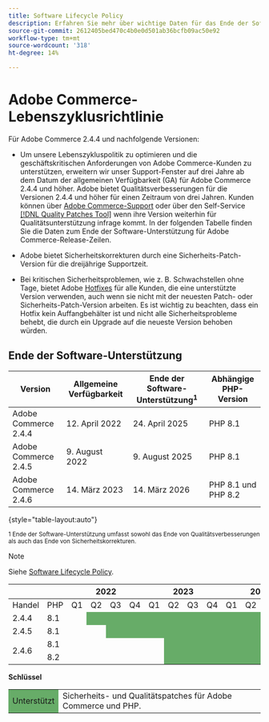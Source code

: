 ```yaml
---
title: Software Lifecycle Policy
description: Erfahren Sie mehr über wichtige Daten für das Ende der Softwareunterstützung für Adobe Commerce-Versionen.
source-git-commit: 2612405bed470c4b0e0d501ab36bcfb09ac50e92
workflow-type: tm+mt
source-wordcount: '318'
ht-degree: 14%

---
```



# Adobe Commerce-Lebenszyklusrichtlinie

Für Adobe Commerce 2.4.4 und nachfolgende Versionen:

- Um unsere Lebenszykluspolitik zu optimieren und die geschäftskritischen Anforderungen von Adobe Commerce-Kunden zu unterstützen, erweitern wir unser Support-Fenster auf drei Jahre ab dem Datum der allgemeinen Verfügbarkeit (GA) für Adobe Commerce 2.4.4 und höher. Adobe bietet Qualitätsverbesserungen für die Versionen 2.4.4 und höher für einen Zeitraum von drei Jahren. Kunden können über [Adobe Commerce-Support](https://experienceleague.adobe.com/docs/commerce-knowledge-base/kb/help-center-guide/magento-help-center-user-guide.html) oder über den Self-Service [[!DNL Quality Patches Tool]](https://experienceleague.adobe.com/tools/commerce-quality-patches/index.html) wenn ihre Version weiterhin für Qualitätsunterstützung infrage kommt. In der folgenden Tabelle finden Sie die Daten zum Ende der Software-Unterstützung für Adobe Commerce-Release-Zeilen.

- Adobe bietet Sicherheitskorrekturen durch eine Sicherheits-Patch-Version für die dreijährige Supportzeit.

- Bei kritischen Sicherheitsproblemen, wie z. B. Schwachstellen ohne Tage, bietet Adobe [Hotfixes](https://support.magento.com/hc/en-us/sections/360003869892-Known-issues-patches-attached-) für alle Kunden, die eine unterstützte Version verwenden, auch wenn sie nicht mit der neuesten Patch- oder Sicherheits-Patch-Version arbeiten. Es ist wichtig zu beachten, dass ein Hotfix kein Auffangbehälter ist und nicht alle Sicherheitsprobleme behebt, die durch ein Upgrade auf die neueste Version behoben würden.

## Ende der Software-Unterstützung

| Version | Allgemeine Verfügbarkeit | Ende der Software-Unterstützung<sup>1</sup> | Abhängige PHP-Version |
|----------------------------|----------------------|-------------------------------------|-----------------------|
| Adobe Commerce 2.4.4 | 12. April 2022 | 24. April 2025 | PHP 8.1 |
| Adobe Commerce 2.4.5 | 9. August 2022 | 9. August 2025 | PHP 8.1 |
| Adobe Commerce 2.4.6 | 14. März 2023 | 14. März 2026 | PHP 8.1 und PHP 8.2 |

{style=&quot;table-layout:auto&quot;}

<sup>1 Ende der Software-Unterstützung umfasst sowohl das Ende von Qualitätsverbesserungen als auch das Ende von Sicherheitskorrekturen.</sup><br>

>[!NOTE]
>
>Siehe [Software Lifecycle Policy](https://www.adobe.com/content/dam/cc/en/legal/terms/enterprise/pdfs/Adobe-Commerce-Software-Lifecycle-Policy.pdf).

<table style="table-layout:auto">
<thead>
  <tr>
    <th colspan="2"></th>
    <th colspan="4">2022</th>
    <th colspan="4">2023</th>
    <th colspan="4">2024</th>
    <th colspan="4">2025</th>
    <th colspan="4">2026</th>
  </tr>
</thead>
<tbody>
  <tr>
    <td>Handel</td>
    <td>PHP</td>
    <td>Q1</td>
    <td>Q2</td>
    <td>Q3</td>
    <td>Q4</td>
    <td>Q1</td>
    <td>Q2</td>
    <td>Q3</td>
    <td>Q4</td>
    <td>Q1</td>
    <td>Q2</td>
    <td>Q3</td>
    <td>Q4</td>
    <td>Q1</td>
    <td>Q2</td>
    <td>Q3</td>
    <td>Q4</td>
    <td>Q1</td>
    <td>Q2</td>
    <td>Q3</td>
    <td>Q4</td>
  </tr>
  <tr>
    <td>2.4.4</td>
    <td>8.1</td>
    <td></td>
    <td colspan="13" style="background-color:#67ac68;"></td>
    <td colspan="6"></td>
  </tr>
  <tr>
    <td>2.4.5</td>
    <td>8.1</td>
    <td colspan="2"></td>
    <td colspan="13" style="background-color:#67ac68;"></td>
    <td colspan="5"></td>
  </tr>
  <tr>
    <td rowspan="2">2.4.6</td>
    <td>8.1</td>
    <td colspan="5"></td>
    <td colspan="13" style="background-color:#67ac68;"></td>
    <td colspan="2"></td>
  </tr>
  <tr>
    <td>8.2</td>
    <td colspan="5"></td>
    <td colspan="13" style="background-color:#67ac68;"></td>
    <td colspan="2"></td>
  </tr>
</tbody>
</table>

**Schlüssel**

<table style="table-layout:auto">
 <tbody>
  <tr>
   <td style="background-color:#67ac68;">Unterstützt</td>
   <td>Sicherheits- und Qualitätspatches für Adobe Commerce und PHP.</td>
  </tr>
  <!-- <tr>
   <td style="background-color:#cd3c3c;">End of software support</td>
   <td>Version that has reached end of software support.</td>
  </tr>
 </tbody> -->
</table>

